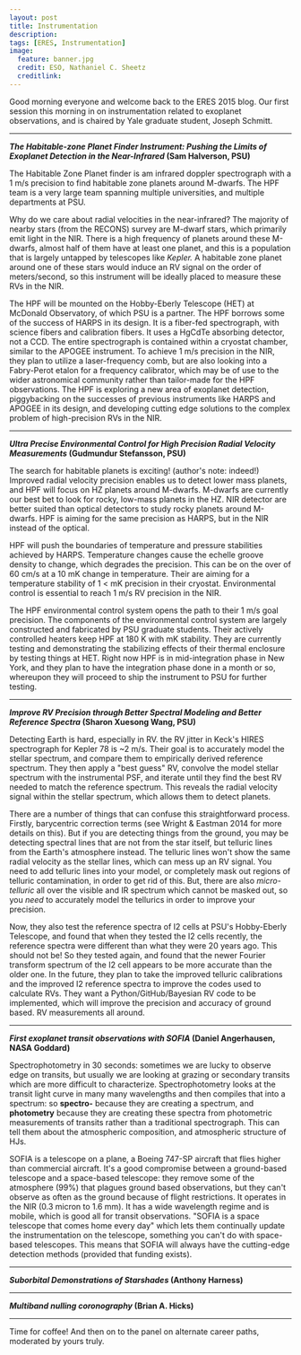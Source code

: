 ```yaml
---
layout: post
title: Instrumentation
description:
tags: [ERES, Instrumentation]
image:
  feature: banner.jpg
  credit: ESO, Nathaniel C. Sheetz
  creditlink: 
---
```

Good morning everyone and welcome back to the ERES 2015 blog. Our first session this morning in on instrumentation related to exoplanet observations, and is chaired by Yale graduate student, Joseph Schmitt.

---
***The Habitable-zone Planet Finder Instrument: Pushing the Limits of Exoplanet Detection in the Near-Infrared* (Sam Halverson, PSU)**

The Habitable Zone Planet finder is am infrared doppler spectrograph with a 1 m/s precision to find habitable zone planets around M-dwarfs. The HPF team is a very large team spanning multiple universities, and multiple departments at PSU.

Why do we care about radial velocities in the near-infrared? The majority of nearby stars (from the RECONS) survey are M-dwarf stars, which primarily emit light in the NIR. There is a high frequency of planets around these M-dwarfs, almost half of them have at least one planet, and this is a population that is largely untapped by telescopes like *Kepler.* A habitable zone planet around one of these stars would induce an RV signal on the order of meters/second, so this instrument will be ideally placed to measure these RVs in the NIR.

The HPF will be mounted on the Hobby-Eberly Telescope (HET) at McDonald Observatory, of which PSU is a partner. The HPF borrows some of the success of HARPS in its design. It is a fiber-fed spectrograph, with science fibers and calibration fibers. It uses a HgCdTe absorbing detector, not a CCD. The entire spectrograph is contained within a cryostat chamber, similar to the APOGEE instrument. To achieve 1 m/s precision in the NIR, they plan to utilize a laser-frequency comb, but are also looking into a Fabry-Perot etalon for a frequency calibrator, which may be of use to the wider astronomical community rather than tailor-made for the HPF observations. The HPF is exploring a new area of exoplanet detection, piggybacking on the successes of previous instruments like HARPS and APOGEE in its design, and developing cutting edge solutions to the complex problem of high-precision RVs in the NIR.

---
***Ultra Precise Environmental Control for High Precision Radial Velocity Measurements* (Gudmundur Stefansson, PSU)**

The search for habitable planets is exciting! (author's note: indeed!) Improved radial velocity precision enables us to detect lower mass planets, and HPF will focus on HZ planets around M-dwarfs. M-dwarfs are currently our best bet to look for rocky, low-mass planets in the HZ. NIR detector are better suited than optical detectors to study rocky planets around M-dwarfs. HPF is aiming for the same precision as HARPS, but in the NIR instead of the optical.

HPF will push the boundaries of temperature and pressure stabilities achieved by HARPS. Temperature changes cause the echelle groove density to change, which degrades the precision. This can be on the over of 60 cm/s at a 10 mK change in temperature. Their are aiming for a temperature stability of 1 < mK precision in their cryostat. Environmental control is essential to reach 1 m/s RV precision in the NIR. 

The HPF environmental control system opens the path to their 1 m/s goal precision. The components of the environmental control system are largely constructed and fabricated by PSU graduate students. Their actively controlled heaters keep HPF at 180 K with mK stability. They are currently testing and demonstrating the stabilizing effects of their thermal enclosure by testing things at HET. Right now HPF is in mid-integration phase in New York, and they plan to have the integration phase done in a  month or so, whereupon they will proceed to ship the instrument to PSU for further testing.

---
***Improve RV Precision through Better Spectral Modeling and Better Reference Spectra* (Sharon Xuesong Wang, PSU)**

Detecting Earth is hard, especially in RV. the RV jitter in Keck's HIRES spectrograph for Kepler 78 is ~2 m/s. Their goal is to accurately model the stellar spectrum, and compare them to empirically derived reference spectrum. They then apply a "best guess" RV, convolve the model stellar spectrum with the instrumental PSF, and iterate until they find the best RV needed to match the reference spectrum. This reveals the radial velocity signal within the stellar spectrum, which allows them to detect planets.

There are a number of things that can confuse this straightforward process. Firstly, barycentric correction terms (see Wright & Eastman 2014 for more details on this). But if you are detecting things from the ground, you may be detecting spectral lines that are not from the star itself, but telluric lines from the Earth's atmosphere instead.  The telluric lines won't show the same radial velocity as the stellar lines, which can mess up an RV signal. You need to add telluric lines into your model, or completely mask out regions of telluric contamination, in order to get rid of this. But, there are also *micro-telluric* all over the visible and IR spectrum which cannot be masked out, so you *need* to accurately model the tellurics in order to improve your precision.

Now, they also test the reference spectra of I2 cells at PSU's Hobby-Eberly Telescope, and found that when they tested the I2 cells recently, the reference spectra were different than what they were 20 years ago. This should not be! So they tested again, and found that the newer Fourier transform spectrum of the I2 cell appears to be more accurate than the older one. In the future, they plan to take the improved telluric calibrations and the improved I2 reference spectra to improve the codes used to calculate RVs. They want a Python/GitHub/Bayesian RV code to be implemented, which will improve the precision and accuracy of ground based. RV measurements all around.


---
***First exoplanet transit observations with SOFIA* (Daniel Angerhausen, NASA Goddard)**

Spectrophotometry in 30 seconds: sometimes we are lucky to observe edge on transits, but usually we are looking at grazing or secondary transits which are more difficult to characterize. Spectrophotometry looks at the transit light curve in many many wavelengths and then compiles that into a spectrum: so **spectro-** because they are creating a spectrum, and **photometry** because they are creating these spectra from photometric measurements of transits rather than a traditional spectrograph. This can tell them about the atmospheric composition, and atmospheric structure of HJs.

SOFIA is a telescope on a plane, a Boeing 747-SP aircraft that flies higher than commercial aircraft. It's a good compromise between a ground-based telescope and a space-based telescope: they remove some of the atmosphere (99%) that plagues ground based observations, but they can't observe as often as the ground because of flight restrictions.
 It operates in the NIR (0.3 micron to 1.6 mm). It has a wide wavelength regime and is mobile, which is good all for transit observations. "SOFIA is a space telescope that comes home every day" which lets them continually update the instrumentation on the telescope, something you can't do with space-based telescopes. This means that SOFIA will always have the cutting-edge detection methods (provided that funding exists).


---
***Suborbital Demonstrations of Starshades* (Anthony Harness)**


---
***Multiband nulling coronography* (Brian A. Hicks)**


---
Time for coffee! And then on to the panel on alternate career paths, moderated by yours truly.